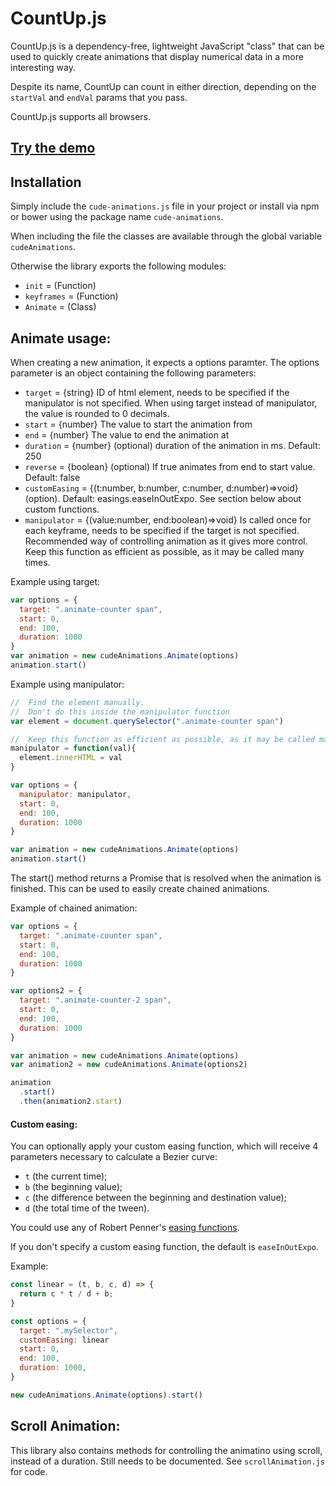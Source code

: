 # CountUp.js
CountUp.js is a dependency-free, lightweight JavaScript "class" that can be used to quickly create animations that display numerical data in a more interesting way.

Despite its name, CountUp can count in either direction, depending on the `startVal` and `endVal` params that you pass.

CountUp.js supports all browsers.

## [Try the demo](http://inorganik.github.io/countUp.js)

## Installation

Simply include the `cude-animations.js` file in your project or install via npm or bower using the package name `cude-animations`.

When including the file the classes are available through the global variable `cudeAnimations`.

Otherwise the library exports the following modules:
- `init` = (Function)
- `keyframes` = (Function)
- `Animate` = (Class)

## Animate usage:

When creating a new animation, it expects a options paramter.
The options parameter is an object containing the following parameters:
- `target` = {string} ID of html element, needs to be specified if the manipulator is not specified. When using target instead of manipulator, the value is rounded to 0 decimals.
- `start` = {number} The value to start the animation from 
- `end` = {number} The value to end the animation at
- `duration` = {number} (optional) duration of the animation in ms. Default: 250
- `reverse` = {boolean} (optional) If true animates from end to start value. Default: false
- `customEasing` = {(t:number, b:number, c:number, d:number)=>void} (option). Default: easings.easeInOutExpo. See section below about custom functions.
- `manipulator` = {(value:number, end:boolean)=>void} Is called once for each keyframe, needs to be specified if the target is not specified. Recommended way of controlling animation as it gives more control. Keep this function as efficient as possible, as it may be called many times.


Example using target:
```js
var options = {
  target: ".animate-counter span",
  start: 0,
  end: 100,
  duration: 1000
}
var animation = new cudeAnimations.Animate(options)
animation.start()
```

Example using manipulator:
```js
//  Find the element manually. 
//  Don't do this inside the manipulator function
var element = document.querySelector(".animate-counter span")

//  Keep this function as efficient as possible, as it may be called many times
manipulator = function(val){
  element.innerHTML = val
}

var options = {
  manipulator: manipulator,
  start: 0,
  end: 100,
  duration: 1000
}

var animation = new cudeAnimations.Animate(options)
animation.start()
```

The start() method returns a Promise that is resolved when the animation is finished. This can be used to easily create chained animations. 

Example of chained animation:
```js
var options = {
  target: ".animate-counter span",
  start: 0,
  end: 100,
  duration: 1000
}

var options2 = {
  target: ".animate-counter-2 span",
  start: 0,
  end: 100,
  duration: 1000
}

var animation = new cudeAnimations.Animate(options)
var animation2 = new cudeAnimations.Animate(options2)

animation
  .start()
  .then(animation2.start)
```

#### Custom easing:

You can optionally apply your custom easing function, which will receive 4 parameters necessary to calculate a Bezier curve:

- `t` (the current time);
- `b` (the beginning value);
- `c` (the difference between the beginning and destination value);
- `d` (the total time of the tween).

You could use any of Robert Penner's [easing functions](https://github.com/danro/jquery-easing/blob/master/jquery.easing.js).

If you don't specify a custom easing function, the default is `easeInOutExpo`.

Example:

```js
const linear = (t, b, c, d) => {
  return c * t / d + b;
}

const options = {
  target: ".mySelector",
  customEasing: linear
  start: 0,
  end: 100,
  duration: 1000,
}

new cudeAnimations.Animate(options).start()
```

## Scroll Animation:
This library also contains methods for controlling the animatino using scroll, instead of a duration. 
Still needs to be documented. See `scrollAnimation.js` for code.